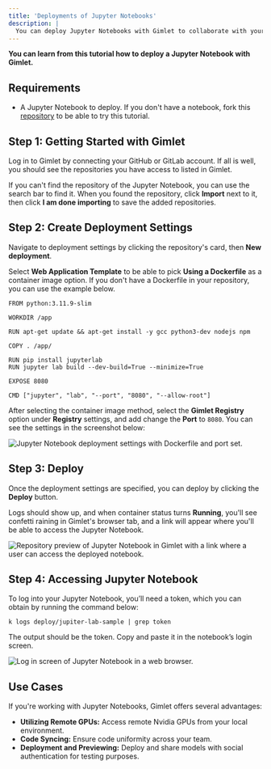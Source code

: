 ```yaml
---
title: 'Deployments of Jupyter Notebooks'
description: |
  You can deploy Jupyter Notebooks with Gimlet to collaborate with your teammates. Find out how.
---
```


**You can learn from this tutorial how to deploy a Jupyter Notebook with Gimlet.**

## Requirements

- A Jupyter Notebook to deploy. If you don't have a notebook, fork this [repository](https://github.com/gerimate/jupyter-notebook-sample) to be able to try this tutorial.

## Step 1: Getting Started with Gimlet

Log in to Gimlet by connecting your GitHub or GitLab account. If all is well, you should see the repositories you have access to listed in Gimlet.

If you can't find the repository of the Jupyter Notebook, you can use the search bar to find it. When you found the repository, click **Import** next to it, then click **I am done importing** to save the added repositories.

## Step 2: Create Deployment Settings

Navigate to deployment settings by clicking the repository's card, then **New deployment**.

Select **Web Application Template** to be able to pick **Using a Dockerfile** as a container image option. If you don't have a Dockerfile in your repository, you can use the example below.

```
FROM python:3.11.9-slim

WORKDIR /app

RUN apt-get update && apt-get install -y gcc python3-dev nodejs npm

COPY . /app/

RUN pip install jupyterlab
RUN jupyter lab build --dev-build=True --minimize=True

EXPOSE 8080

CMD ["jupyter", "lab", "--port", "8080", "--allow-root"]
```

After selecting the container image method, select the **Gimlet Registry** option under **Registry** settings, and add change the **Port** to `8080`. You can see the settings in the screenshot below:

![Jupyter Notebook deployment settings with Dockerfile and port set.](/docs/screenshots/jupyter-notebook-deployment/jupyter-notebook-deployment-config.png)

## Step 3: Deploy

Once the deployment settings are specified, you can deploy by clicking the **Deploy** button.

Logs should show up, and when container status turns **Running**, you'll see confetti raining in Gimlet's browser tab, and a link will appear where you'll be able to access the Jupyter Notebook.

![Repository preview of Jupyter Notebook in Gimlet with a link where a user can access the deployed notebook.](/docs/screenshots/jupyter-notebook-deployment/jupyter-notebook-repository-view.png)

## Step 4: Accessing Jupyter Notebook

To log into your Jupyter Notebook, you’ll need a token, which you can obtain by running the command below:

```
k logs deploy/jupiter-lab-sample | grep token
```

The output should be the token. Copy and paste it in the notebook’s login screen.

![Log in screen of Jupyter Notebook in a web browser.](/docs/screenshots/jupyter-notebook-deployment/jupyter-notebook-auth-screen.png)

## Use Cases

If you're working with Jupyter Notebooks, Gimlet offers several advantages:

- **Utilizing Remote GPUs:** Access remote Nvidia GPUs from your local environment.
- **Code Syncing:** Ensure code uniformity across your team.
- **Deployment and Previewing:** Deploy and share models with social authentication for testing purposes.
